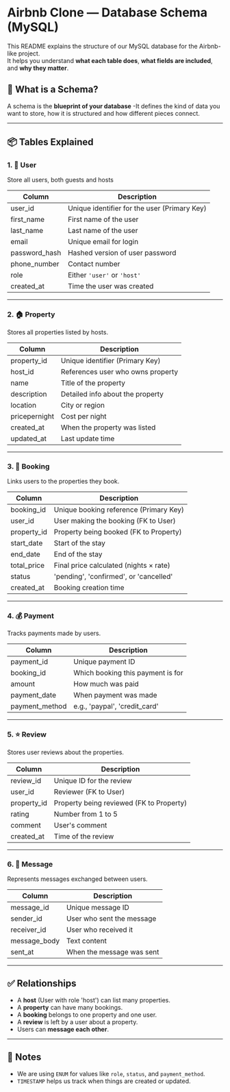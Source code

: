 # Airbnb Clone — Database Schema (MySQL)

This README explains the structure of our MySQL database for the Airbnb-like project.  
It helps you understand **what each table does**, **what fields are included**, and **why they matter**.

## 🔧 What is a Schema?

A schema is the **blueprint of your database** -It defines the kind of data you want to store, how it is structured and how different pieces connect.

---

## 📦 Tables Explained

### 1. 🧑 User

Store all users, both guests and hosts

| Column         | Description                     |
|----------------|---------------------------------|
| user_id        | Unique identifier for the user (Primary Key) |
| first_name     | First name of the user          |
| last_name      | Last name of the user           |
| email          | Unique email for login          |
| password_hash  | Hashed version of user password |
| phone_number   | Contact number  |
| role           | Either `'user'` or `'host'`     |
| created_at     | Time the user was created       |

---

### 2. 🏠 Property

Stores all properties listed by hosts.

| Column         | Description                        |
|----------------|------------------------------------|
| property_id    | Unique identifier (Primary Key)    |
| host_id        | References user who owns property  |
| name           | Title of the property              |
| description    | Detailed info about the property   |
| location       | City or region         |
| pricepernight  | Cost per night                     |
| created_at     | When the property was listed       |
| updated_at     | Last update time                   |

---

### 3. 📅 Booking

Links users to the properties they book.

| Column       | Description                                 |
|--------------|---------------------------------------------|
| booking_id   | Unique booking reference (Primary Key)      |
| user_id      | User making the booking (FK to User)        |
| property_id  | Property being booked (FK to Property)      |
| start_date   | Start of the stay                           |
| end_date     | End of the stay                             |
| total_price  | Final price calculated (nights × rate)      |
| status       | 'pending', 'confirmed', or 'cancelled'      |
| created_at   | Booking creation time                       |

---

### 4. 💰 Payment

Tracks payments made by users.

| Column         | Description                              |
|----------------|------------------------------------------|
| payment_id     | Unique payment ID                        |
| booking_id     | Which booking this payment is for        |
| amount         | How much was paid                        |
| payment_date   | When payment was made                    |
| payment_method | e.g., 'paypal', 'credit_card'             |

---

### 5. ⭐ Review

Stores user reviews about the properties.

| Column       | Description                                 |
|--------------|---------------------------------------------|
| review_id    | Unique ID for the review                    |
| user_id      | Reviewer (FK to User)                       |
| property_id  | Property being reviewed (FK to Property)    |
| rating       | Number from 1 to 5                          |
| comment      | User's comment                              |
| created_at   | Time of the review                          |

---

### 6. 💬 Message

Represents messages exchanged between users.

| Column        | Description                                 |
|---------------|---------------------------------------------|
| message_id    | Unique message ID                           |
| sender_id     | User who sent the message                   |
| receiver_id   | User who received it                        |
| message_body  | Text content                                |
| sent_at       | When the message was sent                   |

---

## ✅ Relationships

- A **host** (User with role 'host') can list many properties.
- A **property** can have many bookings.
- A **booking** belongs to one property and one user.
- A **review** is left by a user about a property.
- Users can **message each other**.

---

## 📌 Notes

- We are using `ENUM` for values like `role`, `status`, and `payment_method`.
- `TIMESTAMP` helps us track when things are created or updated.
